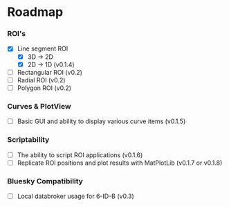 # Roadmap

### ROI's
- [X] Line segment ROI
    - [X] 3D -> 2D
    - [X] 2D -> 1D (v0.1.4)
- [ ] Rectangular ROI (v0.2)
- [ ] Radial ROI (v0.2)
- [ ] Polygon ROI (v0.2)

### Curves & PlotView
- [ ] Basic GUI and ability to display various curve items (v0.1.5)

### Scriptability
- [ ] The ability to script ROI applications (v0.1.6)
- [ ] Replicate ROI positions and plot results with MatPlotLib (v0.1.7 or v0.1.8)

### Bluesky Compatibility
- [ ] Local databroker usage for 6-ID-B (v0.3)